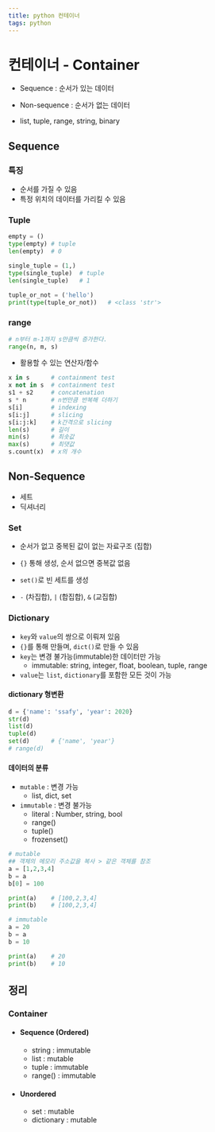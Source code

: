 ```yaml
---
title: python 컨테이너
tags: python
---
```




# 컨테이너 - Container

- Sequence : 순서가 있는 데이터
- Non-sequence : 순서가 없는 데이터

- list, tuple, range, string, binary



## Sequence

### 특징

- 순서를 가질 수 있음
- 특정 위치의 데이터를 가리킬 수 있음



### Tuple

```python
empty = ()
type(empty)	# tuple
len(empty)	# 0

single_tuple = (1,)
type(single_tuple)  # tuple
len(single_tuple)	# 1

tuple_or_not = ('hello')
print(type(tuple_or_not))	# <class 'str'>
```



### range

```python
# n부터 m-1까지 s만큼씩 증가한다.
range(n, m, s)
```

- 활용할 수 있는 연산자/함수

```python
x in s		# containment test
x not in s	# containment test
s1 + s2		# concatenation
s * n		# n번만큼 반복해 더하기
s[i]		# indexing
s[i:j]		# slicing
s[i:j:k]	# k간격으로 slicing
len(s)		# 길이
min(s)		# 최솟값
max(s)		# 최댓값
s.count(x)	# x의 개수
```





## Non-Sequence

- 세트
- 딕셔너리



### Set

- 순서가 없고 중복된 값이 없는 자료구조 (집합)

- `{}` 통해 생성, 순서 없으면 중복값 없음
- `set()`로 빈 세트를 생성

- `-` (차집합), `|` (합집합), `&` (교집합)



### Dictionary

- `key`와 `value`의 쌍으로 이뤄져 있음
- `{}`를 통해 만들며, `dict()`로 만들 수 있음
- `key`는 변경 불가능(immutable)한 데이터만 가능
  - immutable: string, integer, float, boolean, tuple, range
- `value`는 `list`, `dictionary`를 포함한 모든 것이 가능



#### dictionary 형변환

```python
d = {'name': 'ssafy', 'year': 2020}
str(d)
list(d)
tuple(d)
set(d)		# {'name', 'year'}
# range(d)
```



#### 데이터의 분류

- `mutable` : 변경 가능
  - list, dict, set
- `immutable` : 변경 불가능
  - literal : Number, string, bool
  - range()
  - tuple()
  - frozenset()

```python
# mutable
## 객체의 메모리 주소값을 복사 > 같은 객체를 참조
a = [1,2,3,4]
b = a
b[0] = 100

print(a)	# [100,2,3,4]
print(b)	# [100,2,3,4]

# immutable
a = 20
b = a
b = 10

print(a)	# 20
print(b)	# 10
```



## 정리

### Container

- #### Sequence (Ordered)

  - string : immutable
  - list : mutable
  - tuple : immutable
  - range() : immutable

- #### Unordered

  - set : mutable
  - dictionary : mutable

  